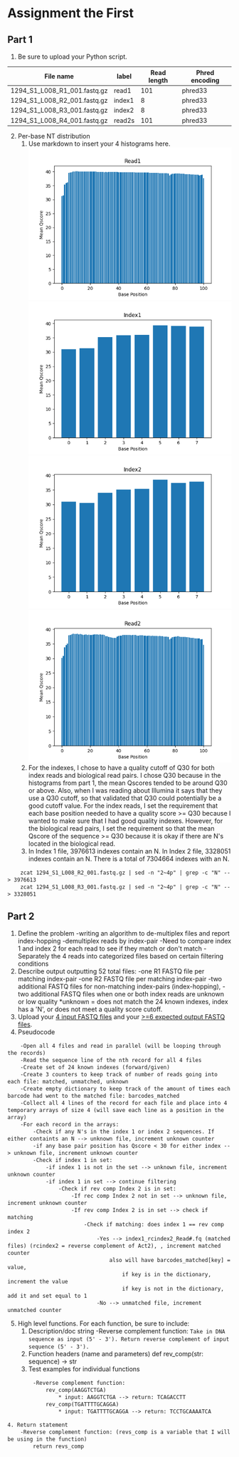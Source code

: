 # Assignment the First

## Part 1
1. Be sure to upload your Python script.

| File name | label | Read length | Phred encoding |
|---|---|---|---|
| 1294_S1_L008_R1_001.fastq.gz | read1 | 101 | phred33 |
| 1294_S1_L008_R2_001.fastq.gz | index1 | 8 | phred33 |
| 1294_S1_L008_R3_001.fastq.gz | index2 | 8 | phred33 |
| 1294_S1_L008_R4_001.fastq.gz | read2s | 101 | phred33 |

2. Per-base NT distribution
    1. Use markdown to insert your 4 histograms here.
        ![read1](Read1.png)
        ![index1](Index1.png)
        ![index2](Index2.png)
        ![read2](Read2.png)
    2. For the indexes, I chose to have a quality cutoff of Q30 for both index reads and biological read pairs. I chose Q30 because in the histograms from part 1, the mean Qscores tended to be around Q30 or above. Also, when I was reading about Illumina it says that they use a Q30 cutoff, so that validated that Q30 could potentially be a good cutoff value. For the index reads, I set the requirement that each base position needed to have a quality score >= Q30 because I wanted to make sure that I had good quality indexes. However, for the biological read pairs, I set the requirement so that the mean Qscore of the sequence >= Q30 because it is okay if there are N's located in the biological read.
    3. In Index 1 file, 3976613 indexes contain an N. In Index 2 file, 3328051 indexes contain an N. There is a total of 7304664 indexes with an N.
```
    zcat 1294_S1_L008_R2_001.fastq.gz | sed -n "2~4p" | grep -c "N" --> 3976613
    zcat 1294_S1_L008_R3_001.fastq.gz | sed -n "2~4p" | grep -c "N" --> 3328051 
```
    
## Part 2
1. Define the problem
    -writing an algorithm to de-multiplex files and report index-hopping
    -demultiplex reads by index-pair
    -Need to compare index 1 and index 2 for each read to see if they match or don't match
    -Separately the 4 reads into categorized files based on certain filtering conditions
2. Describe output
    outputting 52 total files:
    -one R1 FASTQ file per matching index-pair
    -one R2 FASTQ file per matching index-pair
    -two additional FASTQ files for non-matching index-pairs (index-hopping), 
    -two additional FASTQ files when one or both index reads are unknown or low quality 
        *unknown = does not match the 24 known indexes, index has a 'N', or does not meet a quality score cutoff.
3. Upload your [4 input FASTQ files](../TEST-input_FASTQ) and your [>=6 expected output FASTQ files](../TEST-output_FASTQ).
4. Pseudocode
```
    -Open all 4 files and read in parallel (will be looping through the records)
    -Read the sequence line of the nth record for all 4 files
    -Create set of 24 known indexes (forward/given)
    -Create 3 counters to keep track of number of reads going into each file: matched, unmatched, unknown
    -Create empty dictionary to keep track of the amount of times each barcode had went to the matched file: barcodes_matched
    -Collect all 4 lines of the record for each file and place into 4 temporary arrays of size 4 (will save each line as a position in the array)
    -For each record in the arrays:
        -Check if any N's in the index 1 or index 2 sequences. If either containts an N --> unknown file, increment unknown counter
        -if any base pair position has Qscore < 30 for either index --> unknown file, increment unknown counter
        -Check if index 1 in set:
            -if index 1 is not in the set --> unknown file, increment unknown counter
            -if index 1 in set --> continue filtering
                -Check if rev comp Index 2 is in set:
                    -If rec comp Index 2 not in set --> unknown file, increment unknown counter
                    -If rev comp Index 2 is in set --> check if matching
                        -Check if matching: does index 1 == rev comp index 2
                            -Yes --> index1_rcindex2_Read#.fq (matched files) (rcindex2 = reverse complement of Act2), , increment matched counter
                                also will have barcodes_matched[key] = value, 
                                    if key is in the dictionary, increment the value
                                    if key is not in the dictionary, add it and set equal to 1
                            -No --> unmatched file, increment unmatched counter 
```

5. High level functions. For each function, be sure to include:
    1. Description/doc string
        -Reverse complement function:
            ```Take in DNA sequence as input (5' - 3'). Return reverse complement of input sequence (5' - 3').```
    2. Function headers (name and parameters)
        def rev_comp(str: sequence) -> str
    3. Test examples for individual functions
```
        -Reverse complement function:
            rev_comp(AAGGTCTGA)
                * input: AAGGTCTGA --> return: TCAGACCTT
            rev_comp(TGATTTTGCAGGA)
                * input: TGATTTTGCAGGA --> return: TCCTGCAAAATCA
``` 
    4. Return statement
        -Reverse complement function: (revs_comp is a variable that I will be using in the function)
            return revs_comp
